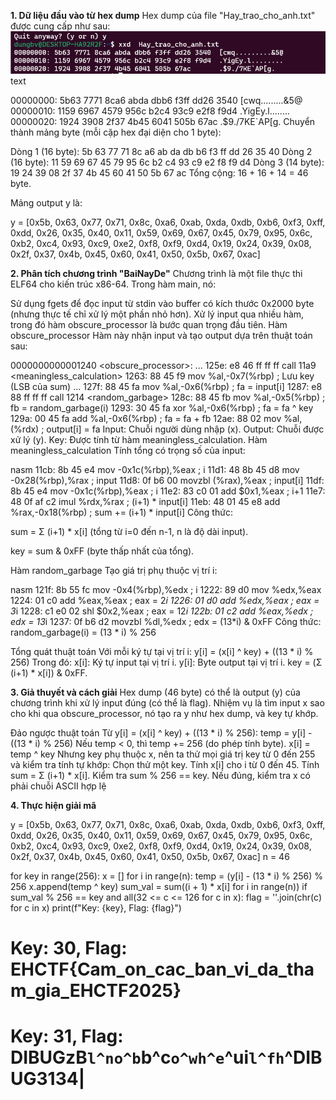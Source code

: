 **1. Dữ liệu đầu vào từ hex dump**
Hex dump của file "Hay_trao_cho_anh.txt" được cung cấp như sau:
![alt text](image.png)
text

00000000: 5b63 7771 8ca6 abda dbb6 f3ff dd26 3540  [cwq.........&5@
00000010: 1159 6967 4579 956c b2c4 93c9 e2f8 f9d4  .YigEy.l........
00000020: 1924 3908 2f37 4b45 6041 505b 67ac       .$9./7KE`AP[g.
Chuyển thành mảng byte (mỗi cặp hex đại diện cho 1 byte):

Dòng 1 (16 byte): 5b 63 77 71 8c a6 ab da db b6 f3 ff dd 26 35 40
Dòng 2 (16 byte): 11 59 69 67 45 79 95 6c b2 c4 93 c9 e2 f8 f9 d4
Dòng 3 (14 byte): 19 24 39 08 2f 37 4b 45 60 41 50 5b 67 ac
Tổng cộng: 16 + 16 + 14 = 46 byte.

Mảng output y là:

y = [0x5b, 0x63, 0x77, 0x71, 0x8c, 0xa6, 0xab, 0xda, 0xdb, 0xb6, 0xf3, 0xff, 0xdd, 0x26, 0x35, 0x40, 0x11, 0x59, 0x69, 0x67, 0x45, 0x79, 0x95, 0x6c, 0xb2, 0xc4, 0x93, 0xc9, 0xe2, 0xf8, 0xf9, 0xd4, 0x19, 0x24, 0x39, 0x08, 0x2f, 0x37, 0x4b, 0x45, 0x60, 0x41, 0x50, 0x5b, 0x67, 0xac]

**2. Phân tích chương trình "BaiNayDe"**
Chương trình là một file thực thi ELF64 cho kiến trúc x86-64. Trong hàm main, nó:

Sử dụng fgets để đọc input từ stdin vào buffer có kích thước 0x2000 byte (nhưng thực tế chỉ xử lý một phần nhỏ hơn).
Xử lý input qua nhiều hàm, trong đó hàm obscure_processor là bước quan trọng đầu tiên.
Hàm obscure_processor
Hàm này nhận input và tạo output dựa trên thuật toán sau:

0000000000001240 <obscure_processor>:
    ...
    125e:    e8 46 ff ff ff        call   11a9 <meaningless_calculation>
    1263:    88 45 f9              mov    %al,-0x7(%rbp)    ; Lưu key (LSB của sum)
    ...
    127f:    88 45 fa              mov    %al,-0x6(%rbp)    ; fa = input[i]
    1287:    e8 88 ff ff ff        call   1214 <random_garbage>
    128c:    88 45 fb              mov    %al,-0x5(%rbp)    ; fb = random_garbage(i)
    1293:    30 45 fa              xor    %al,-0x6(%rbp)    ; fa = fa ^ key
    129a:    00 45 fa              add    %al,-0x6(%rbp)    ; fa = fa + fb
    12ae:    88 02                 mov    %al,(%rdx)        ; output[i] = fa
Input: Chuỗi người dùng nhập (x).
Output: Chuỗi được xử lý (y).
Key: Được tính từ hàm meaningless_calculation.
Hàm meaningless_calculation
Tính tổng có trọng số của input:

nasm
11cb:    8b 45 e4              mov    -0x1c(%rbp),%eax     ; i
11d1:    48 8b 45 d8           mov    -0x28(%rbp),%rax     ; input
11d8:    0f b6 00              movzbl (%rax),%eax          ; input[i]
11df:    8b 45 e4              mov    -0x1c(%rbp),%eax     ; i
11e2:    83 c0 01              add    $0x1,%eax            ; i+1
11e7:    48 0f af c2           imul   %rdx,%rax            ; (i+1) * input[i]
11eb:    48 01 45 e8           add    %rax,-0x18(%rbp)     ; sum += (i+1) * input[i]
Công thức:

sum = Σ (i+1) * x[i] (tổng từ i=0 đến n-1, n là độ dài input).

key = sum & 0xFF (byte thấp nhất của tổng).

Hàm random_garbage
Tạo giá trị phụ thuộc vị trí i:

nasm
121f:    8b 55 fc              mov    -0x4(%rbp),%edx    ; i
1222:    89 d0                 mov    %edx,%eax
1224:    01 c0                 add    %eax,%eax          ; eax = 2*i
1226:    01 d0                 add    %edx,%eax          ; eax = 3*i
1228:    c1 e0 02              shl    $0x2,%eax          ; eax = 12*i
122b:    01 c2                 add    %eax,%edx          ; edx = 13*i
1237:    0f b6 d2              movzbl %dl,%edx           ; edx = (13*i) & 0xFF
Công thức:
random_garbage(i) = (13 * i) % 256

Tổng quát thuật toán
Với mỗi ký tự tại vị trí i:
y[i] = (x[i] ^ key) + ((13 * i) % 256)
Trong đó:
x[i]: Ký tự input tại vị trí i.
y[i]: Byte output tại vị trí i.
key = (Σ (i+1) * x[i]) & 0xFF.

**3. Giả thuyết và cách giải**
Hex dump (46 byte) có thể là output (y) của chương trình khi xử lý input đúng (có thể là flag). Nhiệm vụ là tìm input x sao cho khi qua obscure_processor, nó tạo ra y như hex dump, và key tự khớp.

Đảo ngược thuật toán
Từ y[i] = (x[i] ^ key) + ((13 * i) % 256):
temp = y[i] - ((13 * i) % 256)
Nếu temp < 0, thì temp += 256 (do phép tính byte).
x[i] = temp ^ key
Nhưng key phụ thuộc x, nên ta thử mọi giá trị key từ 0 đến 255 và kiểm tra tính tự khớp:
Chọn thử một key.
Tính x[i] cho i từ 0 đến 45.
Tính sum = Σ (i+1) * x[i].
Kiểm tra sum % 256 == key.
Nếu đúng, kiểm tra x có phải chuỗi ASCII hợp lệ 

**4. Thực hiện giải mã**


y = [0x5b, 0x63, 0x77, 0x71, 0x8c, 0xa6, 0xab, 0xda, 0xdb, 0xb6, 0xf3, 0xff, 0xdd, 0x26, 0x35, 0x40,
     0x11, 0x59, 0x69, 0x67, 0x45, 0x79, 0x95, 0x6c, 0xb2, 0xc4, 0x93, 0xc9, 0xe2, 0xf8, 0xf9, 0xd4,
     0x19, 0x24, 0x39, 0x08, 0x2f, 0x37, 0x4b, 0x45, 0x60, 0x41, 0x50, 0x5b, 0x67, 0xac]
n = 46

for key in range(256):
    x = []
    for i in range(n):
        temp = (y[i] - (13 * i) % 256) % 256
        x.append(temp ^ key)
    sum_val = sum((i + 1) * x[i] for i in range(n))
    if sum_val % 256 == key and all(32 <= c <= 126 for c in x):
        flag = ''.join(chr(c) for c in x)
        print(f"Key: {key}, Flag: {flag}")


# Key: 30, Flag: EHCTF{Cam_on_cac_ban_vi_da_tham_gia_EHCTF2025}
# Key: 31, Flag: DIBUGzB`l^no^b`b^c`o^wh^e`^ui`l^fh`^DIBUG3134|